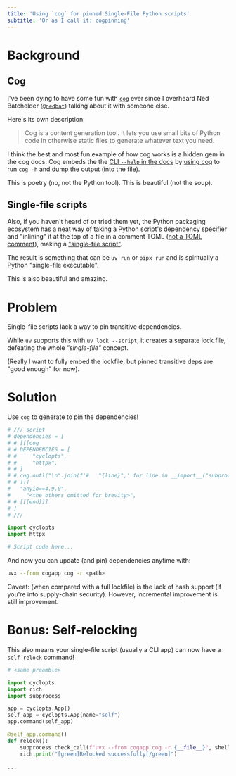 ```yaml
---
title: 'Using `cog` for pinned Single-File Python scripts'
subtitle: 'Or as I call it: cogpinning'
---
```


# Background

## Cog

I've been dying to have some fun with [`cog`](https://cog.readthedocs.io/en/latest/) ever since I
overheard Ned Batchelder ([`@nedbat`](https://github.com/nedbat)) talking about it with someone else.

Here's its own description:

> Cog is a content generation tool.
> It lets you use small bits of Python code in otherwise static files to generate whatever text you need.

I think the best and most fun example of how cog works is a hidden gem in the cog docs.
Cog embeds the the [CLI `--help` in the docs](https://cog.readthedocs.io/en/latest/running.html) by [using cog](https://github.com/nedbat/cog/blob/0ff1d7c1ce8331a6ebcd733523e7587df858aebd/docs/running.rst?plain=1#L6)
to run `cog -h` and dump the output (into the file).

This is poetry (no, not the Python tool). This is beautiful (not the soup).

## Single-file scripts

Also, if you haven't heard of or tried them yet, the Python packaging ecosystem has a neat way of taking
a Python script's dependency specifier and "inlining" it at the top of a file in a comment TOML ([not a TOML comment](https://toml.io/en/v1.0.0#comment)),
making a ["single-file script"](https://packaging.python.org/en/latest/specifications/inline-script-metadata/).

The result is something that can be `uv run` or `pipx run` and is spiritually a Python "single-file executable".

This is also beautiful and amazing.

# Problem

Single-file scripts lack a way to pin transitive dependencies.

While `uv` supports this with `uv lock --script`, it creates a separate lock file, defeating the whole _"single-file"_ concept.

(Really I want to fully embed the lockfile, but pinned transitive deps are "good enough" for now).

# Solution

Use `cog` to generate to pin the dependencies!

```python
# /// script
# dependencies = [
# # [[[cog
# # DEPENDENCIES = [
# #     "cyclopts",
# #     "httpx",
# # ]
# # cog.outl("\n".join(f'#   "{line}",' for line in __import__("subprocess").check_output("uv pip compile --no-annotate --no-header -", shell=True, text=True, input="\n".join(DEPENDENCIES)).splitlines()))
# # ]]]
#   "anyio==4.9.0",
#     "<the others omitted for brevity>",
# # [[[end]]]
# ]
# ///

import cyclopts
import httpx

# Script code here...
```

And now you can update (and pin) dependencies anytime with:

```bash
uvx --from cogapp cog -r <path>
```

Caveat: (when compared with a full lockfile) is the lack of hash support (if you're into supply-chain security).
However, incremental improvement is still improvement.

# Bonus: Self-relocking

This also means your single-file script (usually a CLI app) can now have a `self relock` command!

```python
# <same preamble>

import cyclopts
import rich
import subprocess

app = cyclopts.App()
self_app = cyclopts.App(name="self")
app.command(self_app)

@self_app.command()
def relock():
    subprocess.check_call(f"uvx --from cogapp cog -r {__file__}", shell=True)
    rich.print("[green]Relocked successfully[/green]")

...
```
